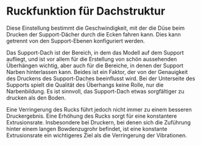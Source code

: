 Ruckfunktion für Dachstruktur
====
Diese Einstellung bestimmt die Geschwindigkeit, mit der die Düse beim Drucken der Support-Dächer durch die Ecken fahren kann. Dies kann getrennt von den Support-Ebenen konfiguriert werden.

Das Support-Dach ist der Bereich, in dem das Modell auf dem Support aufliegt, und ist vor allem für die Erstellung von schön aussehenden Überhängen wichtig, aber auch für die Bereiche, in denen der Support Narben hinterlassen kann. Beides ist ein Faktor, der von der Genauigkeit des Druckens des Support-Daches beeinflusst wird. Bei der Unterseite des Supports spielt die Qualität des Überhangs keine Rolle, nur die Narbenbildung. Es ist sinnvoll, das Support-Dach etwas sorgfältiger zu drucken als den Boden.

Eine Verringerung des Rucks führt jedoch nicht immer zu einem besseren Druckergebnis. Eine Erhöhung des Rucks sorgt für eine konstantere Extrusionsrate. Insbesondere bei Druckern, bei denen sich die Zuführung hinter einem langen Bowdenzugrohr befindet, ist eine konstante Extrusionsrate ein wichtigeres Ziel als die Verringerung der Vibrationen.